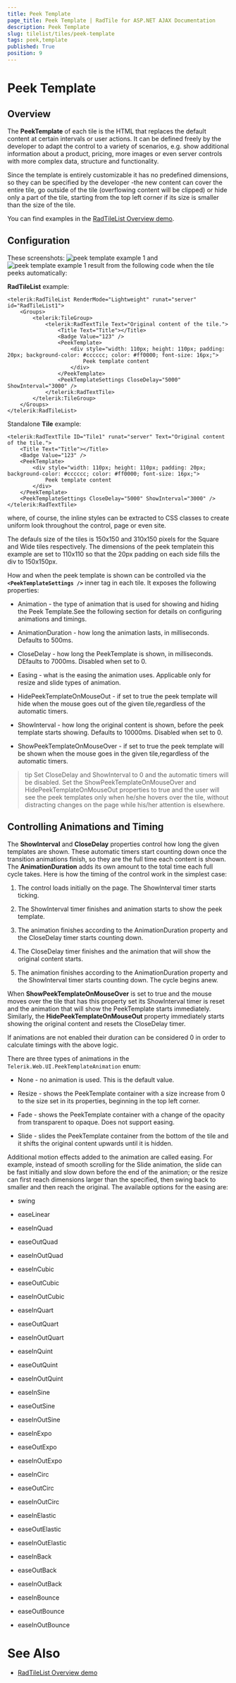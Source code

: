 ```yaml
---
title: Peek Template
page_title: Peek Template | RadTile for ASP.NET AJAX Documentation
description: Peek Template
slug: tilelist/tiles/peek-template
tags: peek,template
published: True
position: 9
---
```


# Peek Template



## Overview

The **PeekTemplate** of each tile is the HTML that replaces the default content at certain intervals or user actions. It can be defined freely by the developer to adapt the control to a variety of scenarios, e.g. show additional information about a product, pricing, more images or even server controls with more complex data, structure and functionality.

Since the template is entirely customizable it has no predefined dimensions, so they can be specified by the developer -the new content can cover the entire tile, go outside of the tile (overflowing content will be clipped) or hide only a part of the tile, starting from the top left corner if its size is smaller than the size of the tile.

You can find examples in the [RadTileList Overview demo](https://demos.telerik.com/aspnet-ajax/tilelist/examples/overview/defaultcs.aspx).

## Configuration

These screenshots: ![peek template example 1](images/tileList-peekTemplate-example-1.png) and ![peek template example 1](images/tileList-peekTemplate-example-2.png) result from the following code when the tile peeks automatically:

**RadTileList** example:

````ASP.NET
<telerik:RadTileList RenderMode="Lightweight" runat="server" id="RadTileList1">
	<Groups>
		<telerik:TileGroup>
			<telerik:RadTextTile Text="Original content of the tile.">
				<Title Text="Title"></Title>
				<Badge Value="123" />
				<PeekTemplate>
					<div style="width: 110px; height: 110px; padding: 20px; background-color: #cccccc; color: #ff0000; font-size: 16px;">
						Peek template content
					</div>
				</PeekTemplate>
				<PeekTemplateSettings CloseDelay="5000" ShowInterval="3000" />
			</telerik:RadTextTile>
		</telerik:TileGroup>
	</Groups>
</telerik:RadTileList>
````



Standalone **Tile** example:

````ASP.NET
<telerik:RadTextTile ID="Tile1" runat="server" Text="Original content of the tile.">
	<Title Text="Title"></Title>
	<Badge Value="123" />
	<PeekTemplate>
		<div style="width: 110px; height: 110px; padding: 20px; background-color: #cccccc; color: #ff0000; font-size: 16px;">
			Peek template content
		</div>
	</PeekTemplate>
	<PeekTemplateSettings CloseDelay="5000" ShowInterval="3000" />
</telerik:RadTextTile>
````



where, of course, the inline styles can be extracted to CSS classes to create uniform look throughout the control, page or even site.

The defauls size of the tiles is 150x150 and 310x150 pixels for the Square and Wide tiles respectively. The dimensions of the peek templatein this example are set to 110x110 so that the 20px padding on each side fills the div to 150x150px.

How and when the peek template is shown can be controlled via the **`<PeekTemplateSettings />`** inner tag in each tile. It exposes the following properties:

* Animation - the type of animation that is used for showing and hiding the Peek Template.See the following section for details on configuring animations and timings.

* AnimationDuration - how long the animation lasts, in milliseconds. Defaults to 500ms.

* CloseDelay - how long the PeekTemplate is shown, in milliseconds. DEfaults to 7000ms. Disabled when set to 0.

* Easing - what is the easing the animation uses. Applicable only for resize and slide types of animation.

* HidePeekTemplateOnMouseOut - if set to true the peek template will hide when the mouse goes out of the given tile,regardless of the automatic timers.

* ShowInterval - how long the original content is shown, before the peek template starts showing. Defaults to 10000ms. Disabled when set to 0.

* ShowPeekTemplateOnMouseOver - if set to true the peek template will be shown when the mouse goes in the given tile,regardless of the automatic timers.

>tip Set CloseDelay and ShowInterval to 0 and the automatic timers will be disabled.
>Set the ShowPeekTemplateOnMouseOver and HidePeekTemplateOnMouseOut	properties to true and the user will see the peek templates only when he/she hovers over the tile, without distracting changes on the page while	his/her attention is elsewhere.



## Controlling Animations and Timing

The **ShowInterval** and **CloseDelay** properties control how long the given templates are shown. These automatic timers start counting down once the transition animations finish, so they are the full time each content is shown. The **AnimationDuration** adds its own amount to the total time each full cycle takes. Here is how the timing of the control work in the simplest case:

1. The control loads initially on the page. The ShowInterval timer starts ticking.

1. The ShowInterval timer finishes and animation starts to show the peek template.

1. The animation finishes according to the AnimationDuration property and the CloseDelay timer starts counting down.

1. The CloseDelay timer finishes and the animation that will show the original content starts.

1. The animation finishes according to the AnimationDuration property and the ShowInterval timer starts counting down. The cycle begins anew.

When **ShowPeekTemplateOnMouseOver** is set to true and the mouse moves over the tile that has this property set its ShowInterval timer is reset and the animation that will show the PeekTemplate starts immediately. Similarly, the **HidePeekTemplateOnMouseOut** property immediately starts showing the original content and resets the CloseDelay timer.

If animations are not enabled their duration can be considered 0 in order to calculate timings with the above logic.

There are three types of animations in the `Telerik.Web.UI.PeekTemplateAnimation` enum:

* None - no animation is used. This is the default value.

* Resize - shows the PeekTemplate container with a size increase from 0 to the size set in its properties, beginning in the top left corner.

* Fade - shows the PeekTemplate container with a change of the opacity from transparent to opaque. Does not support easing.

* Slide - slides the PeekTemplate container from the bottom of the tile and it shifts the original content upwards until it is hidden.

Additional motion effects added to the animation are called easing. For example, instead of smooth scrolling for the Slide animation, the slide can be fast initially and slow down before the end of the animation; or the resize can first reach dimensions larger than	the specified, then swing back to smaller and then reach the original. The available options for the easing are:

* swing

* easeLinear

* easeInQuad

* easeOutQuad

* easeInOutQuad

* easeInCubic

* easeOutCubic

* easeInOutCubic

* easeInQuart

* easeOutQuart

* easeInOutQuart

* easeInQuint

* easeOutQuint

* easeInOutQuint

* easeInSine

* easeOutSine

* easeInOutSine

* easeInExpo

* easeOutExpo

* easeInOutExpo

* easeInCirc

* easeOutCirc

* easeInOutCirc

* easeInElastic

* easeOutElastic

* easeInOutElastic

* easeInBack

* easeOutBack

* easeInOutBack

* easeInBounce

* easeOutBounce

* easeInOutBounce

# See Also

 * [RadTileList Overview demo](https://demos.telerik.com/aspnet-ajax/tilelist/examples/overview/defaultcs.aspx)
